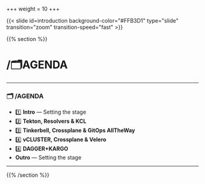 +++
weight = 10
+++

{{< slide id=introduction background-color="#FFB3D1" type="slide" transition="zoom" transition-speed="fast" >}}

{{% section %}}

# /🗂️AGENDA

---

### 🗂️ /AGENDA

- 1️⃣ **Intro** — Setting the stage
- 2️⃣ **Tekton, Resolvers & KCL**
- 3️⃣ **Tinkerbell, Crossplane & GitOps AllTheWay**
- 4️⃣ **vCLUSTER, Crossplane & Velero**
- 4️⃣ **DAGGER+KARGO**
-  **Outro** — Setting the stage

---
{{% /section %}}
